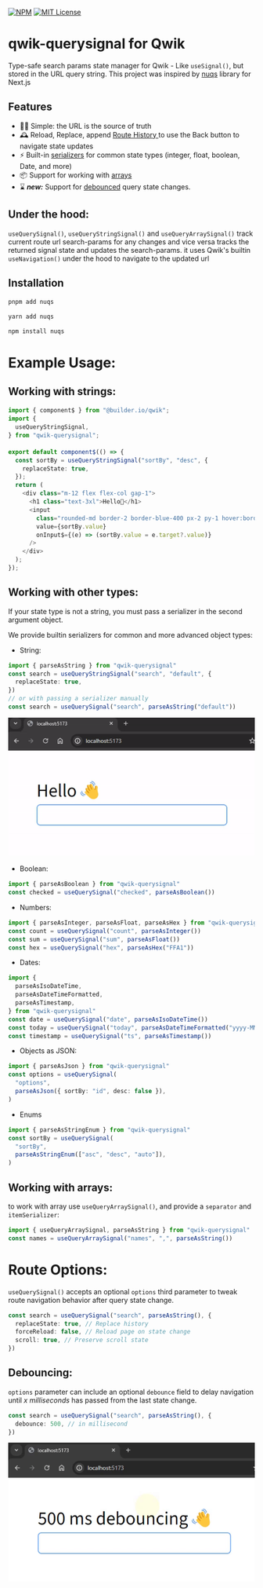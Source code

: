 [![NPM](https://img.shields.io/npm/v/qwik-querysignal?color=blue)](https://www.npmjs.com/package/qwik-querysignal)
[![MIT License](https://img.shields.io/github/license/rainxh11/qwik-querysignal.svg?color=cyan)](https://github.com/rainxh11/qwik-querysignal/blob/next/LICENSE)

# qwik-querysignal for Qwik

Type-safe search params state manager for Qwik - Like `useSignal()`, but stored in the URL query string.
This project was inspired by [nuqs](https://github.com/47ng/nuqs) library for Next.js

## Features

- 🧘‍♀️ Simple: the URL is the source of truth
- 🕰 Reload, Replace, append [Route History ](#route-options) to use the Back button to navigate state updates
- ⚡️ Built-in [serializers](#working-with-other-types) for common state types (integer, float, boolean, Date, and more)
- 📦 Support for working with [arrays](#working-with-arrays)
- ⌛️ _**new:**_ Support for [debounced](#debouncing) query state changes.

## Under the hood:

`useQuerySignal()`, `useQueryStringSignal()` and `useQueryArraySignal()` track current route url search-params for any changes and vice versa tracks the returned signal state and updates the search-params.
it uses Qwik's builtin `useNavigation()` under the hood to navigate to the updated url

## Installation

```shell
pnpm add nuqs
```

```shell
yarn add nuqs
```

```shell
npm install nuqs
```

# Example Usage:

## Working with strings:

```ts
import { component$ } from "@builder.io/qwik";
import {
  useQueryStringSignal,
} from "qwik-querysignal";

export default component$(() => {
  const sortBy = useQueryStringSignal("sortBy", "desc", {
    replaceState: true,
  });
  return (
    <div class="m-12 flex flex-col gap-1">
      <h1 class="text-3xl">Hello👋</h1>
      <input
        class="rounded-md border-2 border-blue-400 px-2 py-1 hover:border-blue-700"
        value={sortBy.value}
        onInput$={(e) => (sortBy.value = e.target?.value)}
      />
    </div>
  );
});
```

## Working with other types:

If your state type is not a string, you must pass a serializer in the second argument object.

We provide builtin serializers for common and more advanced object types:

- String:

```ts
import { parseAsString } from "qwik-querysignal"
const search = useQueryStringSignal("search", "default", {
  replaceState: true,
})
// or with passing a serializer manually
const search = useQuerySignal("search", parseAsString("default"))
```

![Example](https://raw.githubusercontent.com/rainxh11/qwik-querysignal/main/assets/example_string.gif)

- Boolean:

```ts
import { parseAsBoolean } from "qwik-querysignal"
const checked = useQuerySignal("checked", parseAsBoolean())
```

- Numbers:

```ts
import { parseAsInteger, parseAsFloat, parseAsHex } from "qwik-querysignal"
const count = useQuerySignal("count", parseAsInteger())
const sum = useQuerySignal("sum", parseAsFloat())
const hex = useQuerySignal("hex", parseAsHex("FFA1"))
```

- Dates:

```ts
import {
  parseAsIsoDateTime,
  parseAsDateTimeFormatted,
  parseAsTimestamp,
} from "qwik-querysignal"
const date = useQuerySignal("date", parseAsIsoDateTime())
const today = useQuerySignal("today", parseAsDateTimeFormatted("yyyy-MM-dd"))
const timestamp = useQuerySignal("ts", parseAsTimestamp())
```

- Objects as JSON:

```ts
import { parseAsJson } from "qwik-querysignal"
const options = useQuerySignal(
  "options",
  parseAsJson({ sortBy: "id", desc: false }),
)
```

- Enums

```ts
import { parseAsStringEnum } from "qwik-querysignal"
const sortBy = useQuerySignal(
  "sortBy",
  parseAsStringEnum(["asc", "desc", "auto"]),
)
```

## Working with arrays:

to work with array use `useQueryArraySignal()`, and provide a `separator` and `itemSerializer`:

```ts
import { useQueryArraySignal, parseAsString } from "qwik-querysignal"
const names = useQueryArraySignal("names", ",", parseAsString())
```

# Route Options:

`useQuerySignal()` accepts an optional `options` third parameter to tweak route navigation behavior after query state change.

```ts
const search = useQuerySignal("search", parseAsString(), {
  replaceState: true, // Replace history
  forceReload: false, // Reload page on state change
  scroll: true, // Preserve scroll state
})
```

## Debouncing:

`options` parameter can include an optional `debounce` field to delay navigation until _x milliseconds_ has passed from the last state change.

```ts
const search = useQuerySignal("search", parseAsString(), {
  debounce: 500, // in millisecond
})
```

![Example](https://raw.githubusercontent.com/rainxh11/qwik-querysignal/main/assets/example_debounce.gif)
